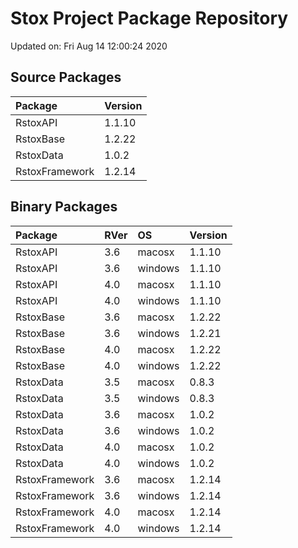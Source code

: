 # Stox Project Package Repository


Updated on: Fri Aug 14 12:00:24 2020
## Source Packages

|Package        |Version |
|:--------------|:-------|
|RstoxAPI       |1.1.10  |
|RstoxBase      |1.2.22  |
|RstoxData      |1.0.2   |
|RstoxFramework |1.2.14  |

## Binary Packages

|Package        |RVer |OS      |Version |
|:--------------|:----|:-------|:-------|
|RstoxAPI       |3.6  |macosx  |1.1.10  |
|RstoxAPI       |3.6  |windows |1.1.10  |
|RstoxAPI       |4.0  |macosx  |1.1.10  |
|RstoxAPI       |4.0  |windows |1.1.10  |
|RstoxBase      |3.6  |macosx  |1.2.22  |
|RstoxBase      |3.6  |windows |1.2.21  |
|RstoxBase      |4.0  |macosx  |1.2.22  |
|RstoxBase      |4.0  |windows |1.2.22  |
|RstoxData      |3.5  |macosx  |0.8.3   |
|RstoxData      |3.5  |windows |0.8.3   |
|RstoxData      |3.6  |macosx  |1.0.2   |
|RstoxData      |3.6  |windows |1.0.2   |
|RstoxData      |4.0  |macosx  |1.0.2   |
|RstoxData      |4.0  |windows |1.0.2   |
|RstoxFramework |3.6  |macosx  |1.2.14  |
|RstoxFramework |3.6  |windows |1.2.14  |
|RstoxFramework |4.0  |macosx  |1.2.14  |
|RstoxFramework |4.0  |windows |1.2.14  |
